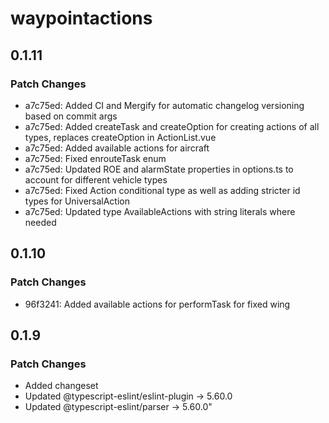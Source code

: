 # waypointactions

## 0.1.11

### Patch Changes

- a7c75ed: Added CI and Mergify for automatic changelog versioning based on commit args
- a7c75ed: Added createTask and createOption for creating actions of all types, replaces createOption in ActionList.vue
- a7c75ed: Added available actions for aircraft
- a7c75ed: Fixed enrouteTask enum
- a7c75ed: Updated ROE and alarmState properties in options.ts to account for different vehicle types
- a7c75ed: Fixed Action conditional type as well as adding stricter id types for UniversalAction
- a7c75ed: Updated type AvailableActions with string literals where needed

## 0.1.10

### Patch Changes

- 96f3241: Added available actions for performTask for fixed wing

## 0.1.9

### Patch Changes

- Added changeset
- Updated @typescript-eslint/eslint-plugin -> 5.60.0
- Updated @typescript-eslint/parser -> 5.60.0"
